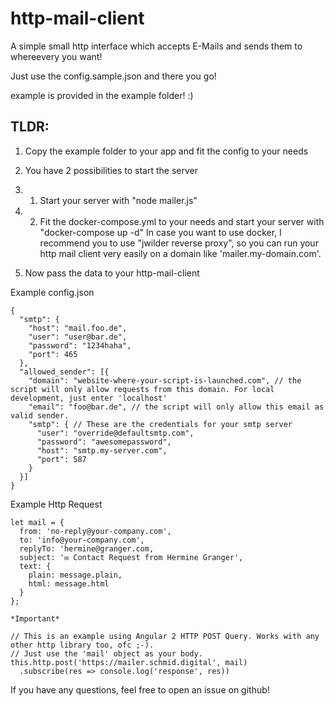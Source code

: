 # http-mail-client
A simple small http interface which accepts E-Mails and sends them to whereevery you want!

Just use the config.sample.json and there you go!

example is provided in the example folder! :)

## TLDR:
1. Copy the example folder to your app and fit the config to your needs
2. You have 2 possibilities to start the server
2. 1. Start your server with "node mailer.js"
2. 2. Fit the docker-compose.yml to your needs and start your server with "docker-compose up -d"
In case you want to use docker, I recommend you to use "jwilder reverse proxy", so you can run your http mail client very easily on a domain like 'mailer.my-domain.com'.

3. Now pass the data to your http-mail-client

Example config.json
```
{
  "smtp": {
    "host": "mail.foo.de",
    "user": "user@bar.de",
    "password": "1234haha",
    "port": 465
  },
  "allowed_sender": [{
    "domain": "website-where-your-script-is-launched.com", // the script will only allow requests from this domain. For local development, just enter 'localhost'
    "email": "foo@bar.de", // the script will only allow this email as valid sender.
    "smtp": { // These are the credentials for your smtp server
      "user": "override@defaultsmtp.com",
      "password": "awesomepassword",
      "host": "smtp.my-server.com",
      "port": 587
    }
  }]
}
```

Example Http Request
```
let mail = {
  from: 'no-reply@your-company.com',
  to: 'info@your-company.com',
  replyTo: 'hermine@granger.com,
  subject: '✉️ Contact Request from Hermine Granger',
  text: {
    plain: message.plain,
    html: message.html
  }
};

*Important*

// This is an example using Angular 2 HTTP POST Query. Works with any other http library too, ofc ;-).
// Just use the 'mail' object as your body.
this.http.post('https://mailer.schmid.digital', mail)
  .subscribe(res => console.log('response', res))
```

If you have any questions, feel free to open an issue on github!